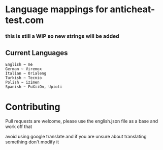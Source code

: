# Language mappings for anticheat-test.com
### this is still a WIP so new strings will be added

## Current Languages
```
English ~ me
German ~ Viremox
Italian ~ Orialeng
Turkish ~ Tecnio
Polish ~ izimen
Spanish ~ FuXiiOn, Upioti
```

# Contributing
Pull requests are welcome, please use the english.json file as a base and work off that

avoid using google translate and if you are unsure about translating something don't modify it
